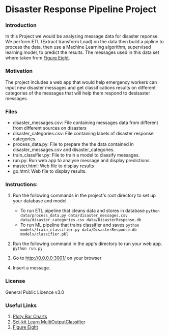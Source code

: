 # Disaster Response Pipeline Project
### Introduction
In this Project we would be analysing message data for disaster reponse. We perform ETL (Extract transform Load) on the data then build a pipline to process the data, then use a Machine Learning algorithm, supervised learning model, to predict the results. The messages used in this data set where taken from [Figure Eight](https://www.figure-eight.com/).

### Motivation
The project includes a web app that would help emergency workers can input new disaster messages and get classifications results on different categories of the messages that will help them respond to desisaster messages.

### Files
* disaster_messages.csv: File containing messages data from different from different sources on disasters
* disaster_categories.csv: File containing labels of disaster response categories.
* process_data.py: File to prepare the the data contained in disaster_messages.csv and disaster_categories.
* train_classifier.py: File to train a model to classify messages.
* run.py: Run web app to analyse message and display predictions.
* master.html: Web file to display results
* go.html: Web file to display results.

### Instructions:
1. Run the following commands in the project's root directory to set up your database and model.

    - To run ETL pipeline that cleans data and stores in database
        `python data/process_data.py data/disaster_messages.csv data/disaster_categories.csv data/DisasterResponse.db`
    - To run ML pipeline that trains classifier and saves
        `python models/train_classifier.py data/DisasterResponse.db models/classifier.pkl`

2. Run the following command in the app's directory to run your web app.
    `python run.py`

3. Go to http://0.0.0.0:3001/ on your browser

4. Insert a message.

### License
General Public Licence v3.0
### Useful Links
1. [Ploty Bar Charts](https://plot.ly/python/bar-charts/)
2. [Sci-kit Learn MultiOutputClassifier](http://scikit-learn.org/stable/modules/generated/sklearn.multioutput.MultiOutputClassifier.html)
3. [Figure Eight](https://www.figure-eight.com/data-for-everyone)
